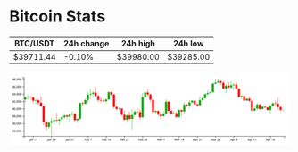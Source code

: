 # Bitcoin Stats

BTC/USDT|24h change|24h high|24h low|
|---|---|---|---|
|$39711.44|-0.10%|$39980.00|$39285.00|

<img src="./chart.svg">
